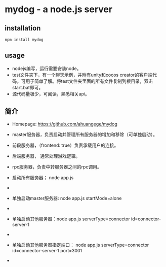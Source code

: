 mydog - a node.js server
===========================


## installation

```bash
npm install mydog
```

## usage

* nodejs编写，运行需要安装node。
* test文件夹下，有一个聊天示例，并附有unity和cocos creator的客户端代码。可用于简单了解。将test文件夹里面的所有文件复制到根目录，双击start.bat即可。
* 源代码量极少，可阅读，熟悉相关api。

## 简介

* Homepage: <https://github.com/ahuangege/mydog>
* master服务器，负责启动并管理所有服务器的增加和移除（可单独启动）。
* 前段服务器，（frontend: true）负责承载用户的连接。
* 后端服务器， 通常处理游戏逻辑。
* rpc服务器，负责中转服务器之间的rpc调用。

* 启动所有服务器；  node app.js
*
* 单独启动master服务器:  node app.js startMode=alone
* 
* 单独启动其他服务器：node app.js serverType=connector id=connector-server-1
*    
* 单独启动其他服务器指定端口：     node app.js serverType=connector id=connector-server-1 port=3001
*  